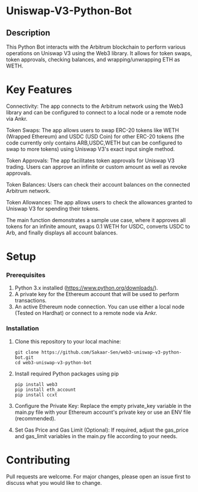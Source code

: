 # Uniswap-V3-Python-Bot

## Description
This Python Bot interacts with the Arbitrum blockchain to perform various operations on Uniswap V3 using the Web3 library. It allows for token swaps, token approvals, checking balances, and wrapping/unwrapping ETH as WETH.


# Key Features
Connectivity: The app connects to the Arbitrum network using the Web3 library and can be configured to connect to a local node or a remote node via Ankr.

Token Swaps: The app allows users to swap ERC-20 tokens like WETH (Wrapped Ethereum) and USDC (USD Coin) for other ERC-20 tokens (the code currently only contains ARB,USDC,WETH but can be configured to swap to more tokens) using Uniswap V3's exact input single method.

Token Approvals: The app facilitates token approvals for Uniswap V3 trading. Users can approve an infinite or custom amount as well as revoke approvals.

Token Balances: Users can check their account balances on the connected Arbitrum network.

Token Allowances: The app allows users to check the allowances granted to Uniswap V3 for spending their tokens.

The main function demonstrates a sample use case, where it approves all tokens for an infinite amount, swaps 0.1 WETH for USDC, converts USDC to Arb, and finally displays all account balances.

# Setup

### Prerequisites
1. Python 3.x installed (https://www.python.org/downloads/).
2. A private key for the Ethereum account that will be used to perform transactions.
3. An active Ethereum node connection. You can use either a local node (Tested on Hardhat) or connect to a remote node via Ankr.


### Installation
1. Clone this repository to your local machine:
   ```
   git clone https://github.com/Sakaar-Sen/web3-uniswap-v3-python-bot.git
   cd web3-uniswap-v3-python-bot
2. Install required Python packages using pip
   ``` 
   pip install web3
   pip install eth_account  
   pip install ccxt

3. Configure the Private Key:
Replace the empty private_key variable in the main.py file with your Ethereum account's private key or use an ENV file (recommended).

4. Set Gas Price and Gas Limit (Optional):
If required, adjust the gas_price and gas_limit variables in the main.py file according to your needs.

# Contributing
Pull requests are welcome. For major changes, please open an issue first to discuss what you would like to change.




